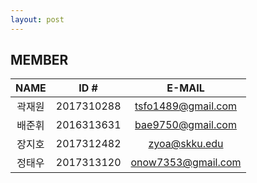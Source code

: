```yaml
---
layout: post
---
```


## MEMBER


NAME|ID #|E-MAIL
:----:|---------|:-------------------:
곽재원|2017310288|tsfo1489@gmail.com
배준휘|2016313631|bae9750@gmail.com 
장지호|2017312482|zyoa@skku.edu
정태우|2017313120|onow7353@gmail.com
